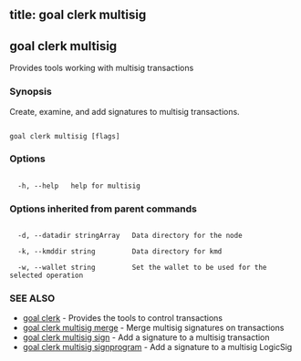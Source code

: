 title: goal clerk multisig
---
## goal clerk multisig



Provides tools working with multisig transactions 



### Synopsis



Create, examine, and add signatures to multisig transactions.



```

goal clerk multisig [flags]

```



### Options



```

  -h, --help   help for multisig

```



### Options inherited from parent commands



```

  -d, --datadir stringArray   Data directory for the node

  -k, --kmddir string         Data directory for kmd

  -w, --wallet string         Set the wallet to be used for the selected operation

```



### SEE ALSO



* [goal clerk](../../../clerk/clerk/)	 - Provides the tools to control transactions 
* [goal clerk multisig merge](../merge/)	 - Merge multisig signatures on transactions
* [goal clerk multisig sign](../sign/)	 - Add a signature to a multisig transaction
* [goal clerk multisig signprogram](../signprogram/)	 - Add a signature to a multisig LogicSig



